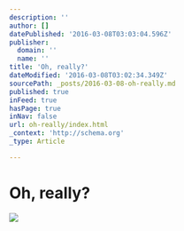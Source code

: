 ```yaml
---
description: ''
author: []
datePublished: '2016-03-08T03:03:04.596Z'
publisher:
  domain: ''
  name: ''
title: 'Oh, really?'
dateModified: '2016-03-08T03:02:34.349Z'
sourcePath: _posts/2016-03-08-oh-really.md
published: true
inFeed: true
hasPage: true
inNav: false
url: oh-really/index.html
_context: 'http://schema.org'
_type: Article

---
```

# Oh, really?
![](https://the-grid-user-content.s3-us-west-2.amazonaws.com/191e296f-7ae5-4945-a847-efc588ff85de.png)